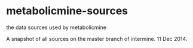 metabolicmine-sources
=====================

the data sources used by metabolicmine

A snapshot of all sources on the master branch of intermine. 11 Dec 2014.

